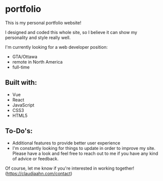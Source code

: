 # portfolio

This is my personal portfolio website!

I designed and coded this whole site, so I believe it can show my personality and style really well.

I'm currently looking for a web developer position:
- GTA/Ottawa
- remote in North America
- full-time

## Built with:
- Vue
- React
- JavaScript
- CSS3
- HTML5

## To-Do's:
- Additional features to provide better user experience
- I'm constantly looking for things to update in order to improve my site. Please have a look and feel free to reach out to me if you have any kind of advice or feedback.

Of course, let me know if you're interested in working together! (https://claudiaahn.com/contact)
